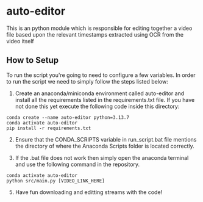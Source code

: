 # auto-editor
This is an python module which is responsible for editing together a video file based upon the relevant timestamps extracted using OCR from the video itself

## How to Setup
To run the script you're going to need to configure a few variables. In order to run the script we need to simply follow the steps listed below:

1. Create an anaconda/miniconda environment called auto-editor and install all the requirements listed in the requirements.txt file. If you have not done this yet execute the following code inside this directory:
```
conda create --name auto-editor python=3.13.7
conda activate auto-editor
pip install -r requirements.txt
```

2. Ensure that the CONDA_SCRIPTS variable in run_script.bat file mentions the directory of where the Anaconda Scripts folder is located correctly.

3. If the .bat file does not work then simply open the anaconda terminal and use the following command in the repository.
```
conda activate auto-editor
python src/main.py [VIDEO_LINK_HERE]
```

5. Have fun downloading and editting streams with the code!

##
